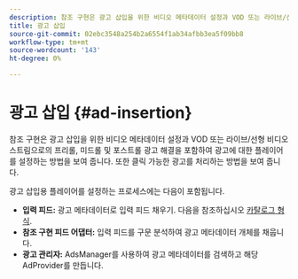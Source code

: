 ```yaml
---
description: 참조 구현은 광고 삽입을 위한 비디오 메타데이터 설정과 VOD 또는 라이브/선형 비디오 스트림으로의 프리롤, 미드롤 및 포스트롤 광고 해결을 포함하여 광고에 대한 플레이어를 설정하는 방법을 보여 줍니다. 또한 클릭 가능한 광고를 처리하는 방법을 보여 줍니다.
title: 광고 삽입
source-git-commit: 02ebc3548a254b2a6554f1ab34afbb3ea5f09bb8
workflow-type: tm+mt
source-wordcount: '143'
ht-degree: 0%

---
```


# 광고 삽입 {#ad-insertion}

참조 구현은 광고 삽입을 위한 비디오 메타데이터 설정과 VOD 또는 라이브/선형 비디오 스트림으로의 프리롤, 미드롤 및 포스트롤 광고 해결을 포함하여 광고에 대한 플레이어를 설정하는 방법을 보여 줍니다. 또한 클릭 가능한 광고를 처리하는 방법을 보여 줍니다.

광고 삽입용 플레이어를 설정하는 프로세스에는 다음이 포함됩니다.

* **입력 피드:** 광고 메타데이터로 입력 피드 채우기. 다음을 참조하십시오 [카탈로그 형식](../set-up-dev-environment/exploring-code/catalog-format.md).
* **참조 구현 피드 어댑터:** 입력 피드를 구문 분석하여 광고 메타데이터 개체를 채웁니다.
* **광고 관리자:** AdsManager를 사용하여 광고 메타데이터를 검색하고 해당 AdProvider를 만듭니다.
